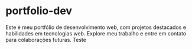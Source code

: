 # portfolio-dev
Este é meu portfólio de desenvolvimento web, com projetos destacados e habilidades em tecnologias web. Explore meu trabalho e entre em contato para colaborações futuras.
 Teste